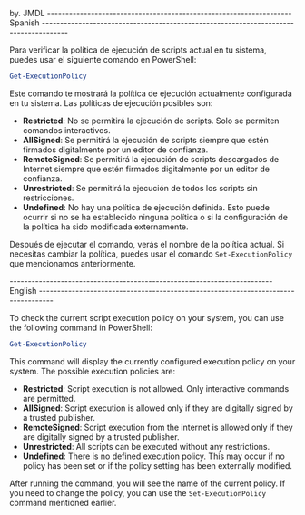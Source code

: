 by. JMDL
------------------------------------------------------------------- Spanish -------------------------------------------------------------------------------------

Para verificar la política de ejecución de scripts actual en tu sistema, puedes usar el siguiente comando en PowerShell:

```powershell
Get-ExecutionPolicy
```

Este comando te mostrará la política de ejecución actualmente configurada en tu sistema. Las políticas de ejecución posibles son:

- **Restricted**: No se permitirá la ejecución de scripts. Solo se permiten comandos interactivos.
- **AllSigned**: Se permitirá la ejecución de scripts siempre que estén firmados digitalmente por un editor de confianza.
- **RemoteSigned**: Se permitirá la ejecución de scripts descargados de Internet siempre que estén firmados digitalmente por un editor de confianza.
- **Unrestricted**: Se permitirá la ejecución de todos los scripts sin restricciones.
- **Undefined**: No hay una política de ejecución definida. Esto puede ocurrir si no se ha establecido ninguna política o si la configuración de la política ha sido modificada externamente.

Después de ejecutar el comando, verás el nombre de la política actual. Si necesitas cambiar la política, puedes usar el comando `Set-ExecutionPolicy` que mencionamos anteriormente.


------------------------------------------------------------------------ English ----------------------------------------------------------------------------------

To check the current script execution policy on your system, you can use the following command in PowerShell:

```powershell
Get-ExecutionPolicy
```

This command will display the currently configured execution policy on your system. The possible execution policies are:

- **Restricted**: Script execution is not allowed. Only interactive commands are permitted.
- **AllSigned**: Script execution is allowed only if they are digitally signed by a trusted publisher.
- **RemoteSigned**: Script execution from the internet is allowed only if they are digitally signed by a trusted publisher.
- **Unrestricted**: All scripts can be executed without any restrictions.
- **Undefined**: There is no defined execution policy. This may occur if no policy has been set or if the policy setting has been externally modified.

After running the command, you will see the name of the current policy. If you need to change the policy, you can use the `Set-ExecutionPolicy` command mentioned earlier.